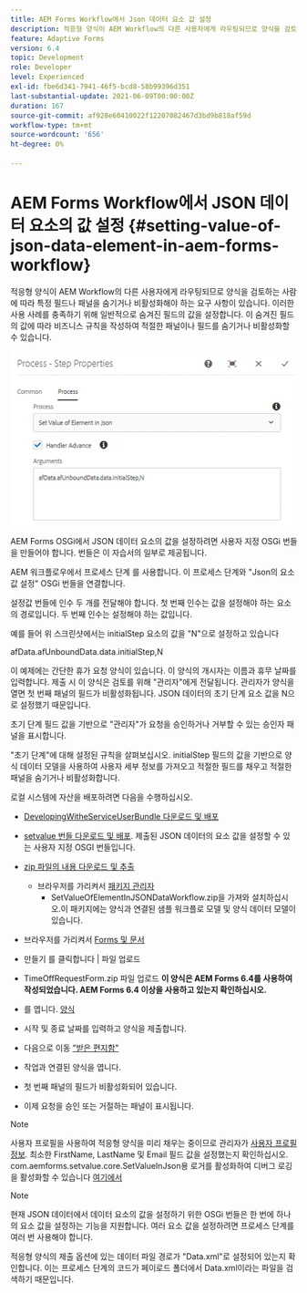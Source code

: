 ```yaml
---
title: AEM Forms Workflow에서 Json 데이터 요소 값 설정
description: 적응형 양식이 AEM Workflow의 다른 사용자에게 라우팅되므로 양식을 검토하는 사람에 따라 특정 필드나 패널을 숨기거나 비활성화해야 하는 요구 사항이 있습니다. 이러한 사용 사례를 충족하기 위해 일반적으로 숨겨진 필드의 값을 설정합니다. 이 숨겨진 필드의 값에 따라 비즈니스 규칙을 작성하여 적절한 패널이나 필드를 숨기거나 비활성화할 수 있습니다.
feature: Adaptive Forms
version: 6.4
topic: Development
role: Developer
level: Experienced
exl-id: fbe6d341-7941-46f5-bcd8-58b99396d351
last-substantial-update: 2021-06-09T00:00:00Z
duration: 167
source-git-commit: af928e60410022f12207082467d3bd9b818af59d
workflow-type: tm+mt
source-wordcount: '656'
ht-degree: 0%

---
```


# AEM Forms Workflow에서 JSON 데이터 요소의 값 설정 {#setting-value-of-json-data-element-in-aem-forms-workflow}

적응형 양식이 AEM Workflow의 다른 사용자에게 라우팅되므로 양식을 검토하는 사람에 따라 특정 필드나 패널을 숨기거나 비활성화해야 하는 요구 사항이 있습니다. 이러한 사용 사례를 충족하기 위해 일반적으로 숨겨진 필드의 값을 설정합니다. 이 숨겨진 필드의 값에 따라 비즈니스 규칙을 작성하여 적절한 패널이나 필드를 숨기거나 비활성화할 수 있습니다.

![json 데이터의 요소 값 설정 중](assets/capture-3.gif)

AEM Forms OSGi에서 JSON 데이터 요소의 값을 설정하려면 사용자 지정 OSGi 번들을 만들어야 합니다. 번들은 이 자습서의 일부로 제공됩니다.

AEM 워크플로우에서 프로세스 단계 를 사용합니다. 이 프로세스 단계와 &quot;Json의 요소 값 설정&quot; OSGi 번들을 연결합니다.

설정값 번들에 인수 두 개를 전달해야 합니다. 첫 번째 인수는 값을 설정해야 하는 요소의 경로입니다. 두 번째 인수는 설정해야 하는 값입니다.

예를 들어 위 스크린샷에서는 initialStep 요소의 값을 &quot;N&quot;으로 설정하고 있습니다

afData.afUnboundData.data.initialStep,N

이 예제에는 간단한 휴가 요청 양식이 있습니다. 이 양식의 개시자는 이름과 휴무 날짜를 입력합니다. 제출 시 이 양식은 검토를 위해 &quot;관리자&quot;에게 전달됩니다. 관리자가 양식을 열면 첫 번째 패널의 필드가 비활성화됩니다. JSON 데이터의 초기 단계 요소 값을 N으로 설정했기 때문입니다.

초기 단계 필드 값을 기반으로 &quot;관리자&quot;가 요청을 승인하거나 거부할 수 있는 승인자 패널을 표시합니다.

&quot;초기 단계&quot;에 대해 설정된 규칙을 살펴보십시오. initialStep 필드의 값을 기반으로 양식 데이터 모델을 사용하여 사용자 세부 정보를 가져오고 적절한 필드를 채우고 적절한 패널을 숨기거나 비활성화합니다.

로컬 시스템에 자산을 배포하려면 다음을 수행하십시오.

* [DevelopingWitheServiceUserBundle 다운로드 및 배포](/help/forms/assets/common-osgi-bundles/DevelopingWithServiceUser.jar)

* [setvalue 번들 다운로드 및 배포](/help/forms/assets/common-osgi-bundles/SetValueApp.core-1.0-SNAPSHOT.jar). 제출된 JSON 데이터의 요소 값을 설정할 수 있는 사용자 지정 OSGI 번들입니다.

* [zip 파일의 내용 다운로드 및 추출](assets/set-value-jsondata.zip)
   * 브라우저를 가리켜서 [패키지 관리자](http://localhost:4502/crx/packmgr/index.jsp)
      * SetValueOfElementInJSONDataWorkflow.zip을 가져와 설치하십시오.이 패키지에는 양식과 연결된 샘플 워크플로 모델 및 양식 데이터 모델이 있습니다.

* 브라우저를 가리켜서 [Forms 및 문서](http://localhost:4502/aem/forms.html/content/dam/formsanddocuments)
* 만들기 를 클릭합니다 | 파일 업로드
* TimeOffRequestForm.zip 파일 업로드
  **이 양식은 AEM Forms 6.4를 사용하여 작성되었습니다. AEM Forms 6.4 이상을 사용하고 있는지 확인하십시오.**
* 를 엽니다. [양식](http://localhost:4502/content/dam/formsanddocuments/timeoffrequest/jcr:content?wcmmode=disabled)
* 시작 및 종료 날짜를 입력하고 양식을 제출합니다.
* 다음으로 이동 [&quot;받은 편지함&quot;](http://localhost:4502/aem/inbox)
* 작업과 연결된 양식을 엽니다.
* 첫 번째 패널의 필드가 비활성화되어 있습니다.
* 이제 요청을 승인 또는 거절하는 패널이 표시됩니다.

>[!NOTE]
>
>사용자 프로필을 사용하여 적응형 양식을 미리 채우는 중이므로 관리자가 [사용자 프로필 정보](http://localhost:4502/security/users.html). 최소한 FirstName, LastName 및 Email 필드 값을 설정했는지 확인하십시오.
>com.aemforms.setvalue.core.SetValueInJson용 로거를 활성화하여 디버그 로깅을 활성화할 수 있습니다 [여기에서](http://localhost:4502/system/console/slinglog)

>[!NOTE]
>
>현재 JSON 데이터에서 데이터 요소의 값을 설정하기 위한 OSGi 번들은 한 번에 하나의 요소 값을 설정하는 기능을 지원합니다. 여러 요소 값을 설정하려면 프로세스 단계를 여러 번 사용해야 합니다.
>
>적응형 양식의 제출 옵션에 있는 데이터 파일 경로가 &quot;Data.xml&quot;로 설정되어 있는지 확인합니다. 이는 프로세스 단계의 코드가 페이로드 폴더에서 Data.xml이라는 파일을 검색하기 때문입니다.
